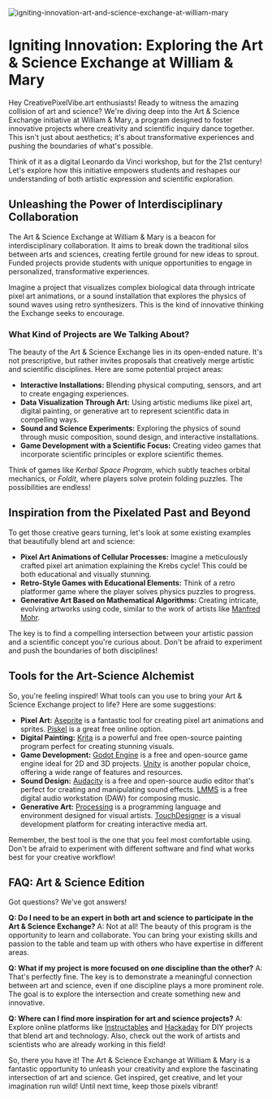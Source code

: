 ![igniting-innovation-art-and-science-exchange-at-william-mary](https://images.pexels.com/photos/7723394/pexels-photo-7723394.jpeg?auto=compress&cs=tinysrgb&fit=crop&h=627&w=1200)

# Igniting Innovation: Exploring the Art & Science Exchange at William & Mary

Hey CreativePixelVibe.art enthusiasts! Ready to witness the amazing collision of art and science? We're diving deep into the Art & Science Exchange initiative at William & Mary, a program designed to foster innovative projects where creativity and scientific inquiry dance together. This isn't just about aesthetics; it's about transformative experiences and pushing the boundaries of what's possible.

Think of it as a digital Leonardo da Vinci workshop, but for the 21st century! Let's explore how this initiative empowers students and reshapes our understanding of both artistic expression and scientific exploration.

## Unleashing the Power of Interdisciplinary Collaboration

The Art & Science Exchange at William & Mary is a beacon for interdisciplinary collaboration. It aims to break down the traditional silos between arts and sciences, creating fertile ground for new ideas to sprout. Funded projects provide students with unique opportunities to engage in personalized, transformative experiences. 

Imagine a project that visualizes complex biological data through intricate pixel art animations, or a sound installation that explores the physics of sound waves using retro synthesizers. This is the kind of innovative thinking the Exchange seeks to encourage.

### What Kind of Projects are We Talking About?

The beauty of the Art & Science Exchange lies in its open-ended nature. It's not prescriptive, but rather invites proposals that creatively merge artistic and scientific disciplines. Here are some potential project areas:

*   **Interactive Installations:** Blending physical computing, sensors, and art to create engaging experiences.
*   **Data Visualization Through Art:** Using artistic mediums like pixel art, digital painting, or generative art to represent scientific data in compelling ways.
*   **Sound and Science Experiments:** Exploring the physics of sound through music composition, sound design, and interactive installations.
*   **Game Development with a Scientific Focus:** Creating video games that incorporate scientific principles or explore scientific themes.

Think of games like *Kerbal Space Program*, which subtly teaches orbital mechanics, or *Foldit*, where players solve protein folding puzzles. The possibilities are endless!

## Inspiration from the Pixelated Past and Beyond

To get those creative gears turning, let's look at some existing examples that beautifully blend art and science:

*   **Pixel Art Animations of Cellular Processes:** Imagine a meticulously crafted pixel art animation explaining the Krebs cycle! This could be both educational and visually stunning.
*   **Retro-Style Games with Educational Elements:** Think of a retro platformer game where the player solves physics puzzles to progress.
*   **Generative Art Based on Mathematical Algorithms:** Creating intricate, evolving artworks using code, similar to the work of artists like [Manfred Mohr](https://en.wikipedia.org/wiki/Manfred_Mohr).

The key is to find a compelling intersection between your artistic passion and a scientific concept you're curious about. Don't be afraid to experiment and push the boundaries of both disciplines!

## Tools for the Art-Science Alchemist

So, you're feeling inspired! What tools can you use to bring your Art & Science Exchange project to life? Here are some suggestions:

*   **Pixel Art:** [Aseprite](https://www.aseprite.org/) is a fantastic tool for creating pixel art animations and sprites. [Piskel](https://www.piskelapp.com/) is a great free online option.
*   **Digital Painting:** [Krita](https://krita.org/en/) is a powerful and free open-source painting program perfect for creating stunning visuals.
*   **Game Development:** [Godot Engine](https://godotengine.org/) is a free and open-source game engine ideal for 2D and 3D projects. [Unity](https://unity.com/) is another popular choice, offering a wide range of features and resources.
*   **Sound Design:** [Audacity](https://www.audacityteam.org/) is a free and open-source audio editor that's perfect for creating and manipulating sound effects. [LMMS](https://lmms.io/) is a free digital audio workstation (DAW) for composing music.
*   **Generative Art:** [Processing](https://processing.org/) is a programming language and environment designed for visual artists. [TouchDesigner](https://derivative.ca/) is a visual development platform for creating interactive media art.

Remember, the best tool is the one that you feel most comfortable using. Don't be afraid to experiment with different software and find what works best for your creative workflow!

## FAQ: Art & Science Edition

Got questions? We've got answers!

**Q: Do I need to be an expert in both art and science to participate in the Art & Science Exchange?**
A: Not at all! The beauty of this program is the opportunity to learn and collaborate. You can bring your existing skills and passion to the table and team up with others who have expertise in different areas.

**Q: What if my project is more focused on one discipline than the other?**
A: That's perfectly fine. The key is to demonstrate a meaningful connection between art and science, even if one discipline plays a more prominent role. The goal is to explore the intersection and create something new and innovative.

**Q: Where can I find more inspiration for art and science projects?**
A: Explore online platforms like [Instructables](https://www.instructables.com/) and [Hackaday](https://hackaday.com/) for DIY projects that blend art and technology. Also, check out the work of artists and scientists who are already working in this field!

So, there you have it! The Art & Science Exchange at William & Mary is a fantastic opportunity to unleash your creativity and explore the fascinating intersection of art and science. Get inspired, get creative, and let your imagination run wild! Until next time, keep those pixels vibrant!

